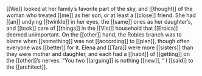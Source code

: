 [[We]] looked at her family’s favorite part of the sky, and [[thought]] of the woman who treated [[me]] as her son, or at least a [[close]] friend. She had [[an]] undying [[twinkle]] in her eyes, the [[same]] ones as her daughter’s, and [[took]] care of [[things]] in the [[Vici]] household that [[Eroica]] deemed unimportant. On the [[other]] hand, the Robles branch was to blame when [[something]] was not [[according]] to [[plan]], though often everyone was [[better]] for it. Elena and [[Tara]] were more [[sisters]] than they were mother and daughter, and each had a [[habit]] of [[getting]] on the [[other]]’s nerves. “You two [[arguing]] is nothing [[new]], “ I [[said]] to the [[architect]].  